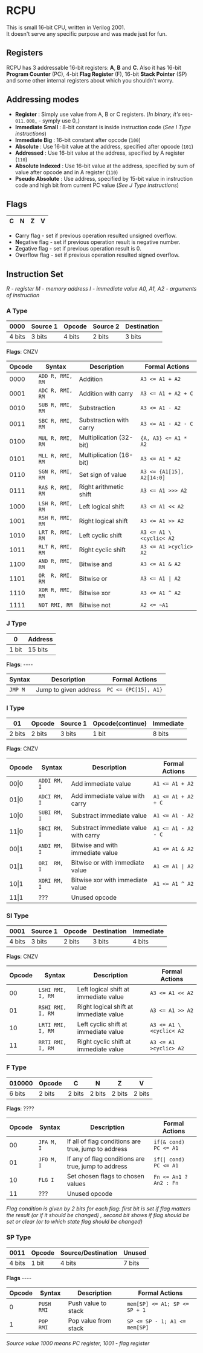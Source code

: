 # RCPU
This is small 16-bit CPU, written in Verilog 2001. <br>
It doesn't serve any specific purpose and was made just for fun.

## Registers
RCPU has 3 addressable 16-bit registers: **A**, **B** and **C**.
Also it has 16-bit **Program Counter** (PC), 4-bit **Flag Register** (F), 16-bit **Stack Pointer** (SP) 
and some other internal registers about which you shouldn't worry.

## Addressing modes

- **Register** : Simply use value from A, B or C registers. (_In binary, it's_ `001`-`011`. `000`_ - symply use 0_)
- **Immediate Small** : 8-bit constant is inside instruction code (_See I Type instructions_)
- **Immediate Big** : 16-bit constant after opcode (`100`)
- **Absolute** : Use 16-bit value at the address, specified after opcode (`101`)
- **Addressed** : Use 16-bit value at the address, specified by A register (`110`)
- **Absolute Indexed** : Use 16-bit value at the address, specified by sum of value after opcode and in A register (`110`)
- **Pseudo Absolute** : Use address, specified by 15-bit value in instruction code and high bit from current PC value 
(_See J Type instructions_)

## Flags

| C | N | Z | V |
|---|---|---|---|

- **C**arry flag - set if previous operation resulted unsigned overflow.
- **N**egative flag - set if previous operation result is negative number.
- **Z**egative flag - set if previous operation result is 0.
- O**v**erflow flag - set if previous operation resulted signed overflow.

## Instruction Set
_R - register
M - memory address
I - immediate value
A0, A1, A2 - arguments of instruction_

### A Type
|  0000  | Source 1 | Opcode | Source 2 | Destination |
|--------|----------|--------|----------|-------------|
| 4 bits | 3 bits   | 4 bits | 2 bits   | 3 bits      |
**Flags**: CNZV

Opcode |        Syntax    |     Description         | Formal Actions 
-------|------------------|-------------------------|--------------------
0000   | `ADD R, RMI, RM` | Addition                | `A3 <= A1 + A2`
0001   | `ADC R, RMI, RM` | Addition with carry     | `A3 <= A1 + A2 + C`
0010   | `SUB R, RMI, RM` | Substraction            | `A3 <= A1 - A2`
0011   | `SBC R, RMI, RM` | Substraction with carry | `A3 <= A1 - A2 - C`
0100   | `MUL R, RMI, RM` | Multiplication (32-bit) | `{A, A3} <= A1 * A2`
0101   | `MLL R, RMI, RM` | Multiplication (16-bit) | `A3 <= A1 * A2`
0110   | `SGN R, RMI, RM` | Set sign of value       | `A3 <= {A1[15], A2[14:0]` 
0111   | `RAS R, RMI, RM` | Right arithmetic shift  | `A3 <= A1 >>> A2`
1000   | `LSH R, RMI, RM` | Left logical shift      | `A3 <= A1 << A2`
1001   | `RSH R, RMI, RM` | Right logical shift     | `A3 <= A1 >> A2`
1010   | `LRT R, RMI, RM` | Left cyclic shift       | `A3 <= A1 \<cyclic< A2`
1011   | `RLT R, RMI, RM` | Right cyclic shift      | `A3 <= A1 >cyclic> A2`
1100   | `AND R, RMI, RM` | Bitwise and             | `A3 <= A1 & A2`
1101   | `OR  R, RMI, RM` | Bitwise or              | `A3 <= A1 \| A2`
1110   | `XOR R, RMI, RM` | Bitwise xor             | `A3 <= A1 ^ A2`
1111   | `NOT RMI, RM`    | Bitwise not             | `A2 <= ~A1`

### J Type
|   0   | Address |
|-------|---------|
| 1 bit | 15 bits |
**Flags**: ----

  Syntax  |     Description                | Formal Actions 
----------|--------------------------------|--------------------
 `JMP M`  | Jump to given address          | `PC <= {PC[15], A1}`

### I Type
|   01   | Opcode | Source 1 | Opcode(continue) | Immediate |
|--------|--------|----------|------------------|-----------|
| 2 bits | 2 bits |  3 bits  | 1 bit            | 8 bits    |
**Flags**: CNZV

Opcode |     Syntax   |     Description                | Formal Actions 
-------|--------------|--------------------------------------|--------------------
00\|0  | `ADDI RM, I` | Add immediate value                  | `A1 <= A1 + A2`
01\|0  | `ADCI RM, I` | Add immediate value with carry       | `A1 <= A1 + A2 + C`
10\|0  | `SUBI RM, I` | Substract immediate value            | `A1 <= A1 - A2`
11\|0  | `SBCI RM, I` | Substract immediate value with carry | `A1 <= A1 - A2 - C`
00\|1  | `ANDI RM, I` | Bitwise and with immediate value     | `A1 <= A1 & A2`
01\|1  | `ORI  RM, I` | Bitwise or with immediate value      | `A1 <= A1 \| A2`
10\|1  | `XORI RM, I` | Bitwise xor with immediate value     | `A1 <= A1 ^ A2`
11\|1  | ???          | Unused opcode                        |

### SI Type
|  0001  | Source 1 | Opcode | Destination | Immediate |
|--------|----------|--------|-------------|-----------|
| 4 bits |  3 bits  | 2 bits |   3 bits    |   4 bits  |
**Flags**: CNZV

Opcode |     Syntax        |     Description                        | Formal Actions 
-------|-------------------|----------------------------------------|--------------------
00     | `LSHI RMI, I, RM` | Left logical shift at immediate value  | `A3 <= A1 << A2`
01     | `RSHI RMI, I, RM` | Right logical shift at immediate value | `A3 <= A1 >> A2`
10     | `LRTI RMI, I, RM` | Left cyclic shift at immediate value   | `A3 <= A1 \<cyclic< A2`
11     | `RRTI RMI, I, RM` | Right cyclic shift at immediate value  | `A3 <= A1 >cyclic> A2`

### F Type
| 010000 | Opcode |   C    |   N    |   Z    |   V    |
|--------|--------|--------|--------|--------|--------|
| 6 bits | 2 bits | 2 bits | 2 bits | 2 bits | 2 bits |
**Flags**: ????

Opcode |   Syntax     |     Description                                     | Formal Actions 
-------|--------------|-----------------------------------------------------|--------------------
00     | `JFA M, I`   | If all of flag conditions are true, jump to address | `if(& cond) PC <= A1`
01     | `JFO M, I`   | If any of flag conditions are true, jump to address | `if(\| cond) PC <= A1`
10     | `FLG I`      | Set chosen flags to chosen values                   | `Fn <= An1 ? An2 : Fn`
11     | ???          | Unused opcode                                       | 

_Flag condition is given by 2 bits for each flag: first bit is set if flag matters the result (or if it should be changed)
, second bit shows if flag should be set or clear (or to which state flag should be changed)_

### SP Type
|  0011  | Opcode | Source/Destination | Unused |
|--------|--------|--------------------|--------|
| 4 bits |  1 bit | 4 bits             | 7 bits |
**Flags** ----

Opcode |   Syntax     |     Description      | Formal Actions 
-------|--------------|----------------------|--------------------
0      | `PUSH RMI`   | Push value to stack  | `mem[SP] <= A1; SP <= SP + 1`
1      | `POP  RMI`   | Pop value from stack | `SP <= SP - 1; A1 <= mem[SP]`

_Source value 1000 means PC register, 1001 - flag register_
